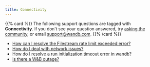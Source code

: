```yaml
---
title: Connectivity 
---
```

{{% card %}}
The following support questions are tagged with <b>Connectivity</b>. If you don't see 
your question answered, try [asking the community](https://community.wandb.ai/), 
or email [support@wandb.com](mailto:support@wandb.com).
{{% /card %}}
- [How can I resolve the Filestream rate limit exceeded error?](filestream_rate_limit_exceeded_error.md)
- [How do I deal with network issues?](deal_network_issues.md)
- [How do I resolve a run initialization timeout error in wandb?](initialization_timeout_error.md)
- [Is there a W&B outage?](wandb_status.md)
